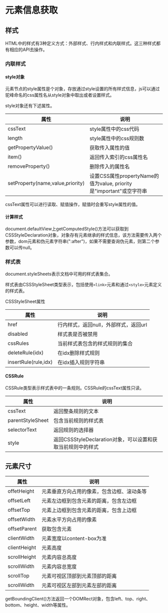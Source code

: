 # 元素信息获取

## 样式

HTML中的样式有3种定义方式：外部样式、行内样式和内联样式。这三种样式都有相应的API去操作。

### 内联样式

#### style对象

元素节点的style属性是个对象，存放通过style设置的所有样式信息，js可以通过驼峰命名的css属性名从style对象中取出或者设置样式。

style对象还有下述属性。

| 属性                             | 说明                                                         |
| -------------------------------- | ------------------------------------------------------------ |
| cssText                          | style属性中的css代码                                         |
| length                           | style属性中的css规则数                                       |
| getPropertyValue()               | 获取传入属性的值                                             |
| item()                           | 返回传入索引的css属性名                                      |
| removeProperty()                 | 删除传入的属性名                                             |
| setProperty(name,value,priority) | 设置CSS属性propertyName的值为value, priority是"important"或空字符串 |

cssText属性可以进行读取、赋值操作，赋值时会重写style属性的值。

#### 计算样式

document.defaultView上getComputedStyle()方法可以获取到CSSStyleDeclaration对象，对象存有元素继承的样式信息，该方法需要传入两个参数，dom元素和伪元素字符串(":after")，如果不需要查询伪元素，则第二个参数可以传null。

### 样式表

document.styleSheets表示文档中可用的样式表集合。

样式表由CSSStyleSheet类型表示，包括使用`<link>`元素和通过`<style>`元素定义的样式表。

CSSStyleSheet属性

| 属性                 | 说明                                  |
| -------------------- | ------------------------------------- |
| href                 | 行内样式，返回null，外部样式，返回url |
| disabled             | 样式表是否被禁用                      |
| cssRules             | 当前样式表包含的样式规则的集合        |
| deleteRule(idx)      | 在idx删除样式规则                     |
| insertRule(rule,idx) | 在idx插入规则字符串                   |

#### CSSRule

CSSRule类型表示样式表中的一条规则。CSSRule的cssText属性只读。

| 属性             | 说明                                                        |
| ---------------- | ----------------------------------------------------------- |
| cssText          | 返回整条规则的文本                                          |
| parentStyleSheet | 包含当前规则的样式表                                        |
| selectorText     | 返回规则的选择器                                            |
| style            | 返回CSSStyleDeclaration对象，可以设置和获取当前规则中的样式 |

## 元素尺寸

| 属性         | 说明                                       |
| ------------ | ------------------------------------------ |
| offetHeight  | 元素垂直方向占用的像素，包含边框、滚动条等 |
| offsetLeft   | 元素左边框到包含元素的距离，包含左边框     |
| offsetTop    | 元素上边框到包含元素的距离，包含上边框     |
| offsetWidth  | 元素水平方向占用的像素                     |
| offsetParent | 获取包含元素                               |
| clientWidth  | 元素宽度以content-box为准                  |
| clientHeight | 元素高度                                   |
| scrollHeight | 元素内容总高度                             |
| scrollWidth  | 元素内容总宽度                             |
| scrollTop    | 元素可视区顶部到元素顶部的距离             |
| scrollWidth  | 元素可视区左部到元素左部的距离             |

getBoundingClient()方法返回一个DOMRect对象，包含left、top、right、bottom、height、width等属性。
